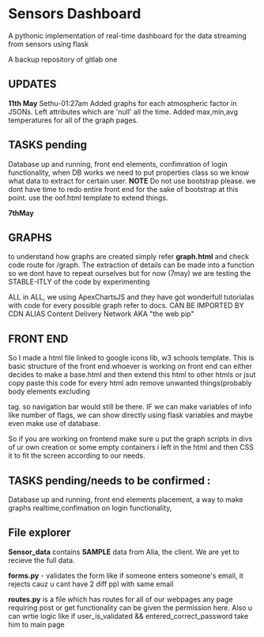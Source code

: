 # Sensors Dashboard 
A pythonic implementation of real-time dashboard for the data streaming from sensors using flask

A backup repository of gitlab one


## UPDATES

**11th May**
 Sethu-01:27am
  Added graphs for each atmospheric factor in JSONs. Left attributes which are 'null' all the time. Added max,min,avg temperatures for all of the graph pages.
 ## TASKS pending
 Database up and running, front end elements, confimration of login functionality, when DB works we need to put properties class so we know what data to extract for certain user.
 **NOTE** Do not use bootstrap please. we dont have time to redo entire front end for the sake of bootstrap at this point. use the oof.html template to extend things.
 
 **7thMay**
## GRAPHS

to understand how graphs are created simply refer **graph.html** and check code route for /graph. The extraction of details can be made into a function so we dont have to repeat ourselves but for now (7may) we are testing the STABLE-ITLY of the code by experimenting

ALL in ALL, we using ApexChartsJS and they have got wonderfull tutorialas with code for every possible graph refer to docs. CAN BE IMPORTED BY CDN ALIAS Content Delivery Network AKA "the web pip"

## FRONT END

So I made a html file linked to google icons lib, w3 schools template. This is basic structure of the front end.whoever is working on front end can either decides to make a base.html and then extend this html to other htmls or jsut copy paste this code for every html adn remove unwanted things(probably body elements excluding <nav> tag. so navigation bar would still be there. IF we can make variables of info like number of flags,  we can show directly using flask variables and maybe even make use of database. 
  
 So if you are working on frontend make sure u put the graph scripts in divs of ur own creation or some empty containers i left in the html and then CSS it to fit the screen according to our needs.
 
 
 ## TASKS pending/needs to be confirmed :
 Database up and running, front end elements placement, a way to make graphs realtime,confimation on login functionality, 
 
## File explorer

**Sensor_data** contains **SAMPLE** data from Alia, the client. We are yet to recieve the full data.

**forms.py** - validates the form like if someone enters someone's email, it rejects cauz u cant have 2 diff ppl with same email

**routes.py** is a file which has routes for all of our webpages any page requiring post or get functionality can be given the permission here. Also u can wrtie logic like if      user_is_validated && entered_correct_password take him to main page


 
 
 



